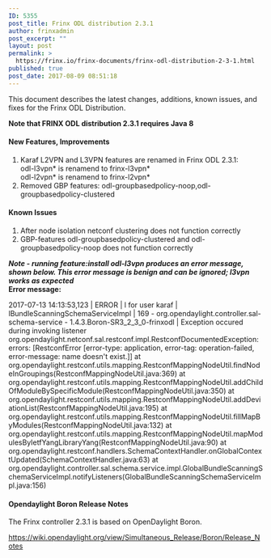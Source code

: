 ```yaml
---
ID: 5355
post_title: Frinx ODL distribution 2.3.1
author: frinxadmin
post_excerpt: ""
layout: post
permalink: >
  https://frinx.io/frinx-documents/frinx-odl-distribution-2-3-1.html
published: true
post_date: 2017-08-09 08:51:18
---
```

This document describes the latest changes, additions, known issues, and fixes for the Frinx ODL Distribution.<!--more-->

**Note that FRINX ODL distribution 2.3.1 requires Java 8**

#### New Features, Improvements

1.  Karaf L2VPN and L3VPN features are renamed in Frinx ODL 2.3.1:  
    odl-l3vpn* is renamend to frinx-l3vpn*  
    odl-l2vpn* is renamend to frinx-l2vpn* 
2.  Removed GBP features: odl-groupbasedpolicy-noop,odl-groupbasedpolicy-clustered 

#### Known Issues

1.  After node isolation netconf clustering does not function correctly
2.  GBP-features odl-groupbasedpolicy-clustered and odl-groupbasedpolicy-noop does not function correctly

***Note - running feature:install odl-l3vpn produces an error message, shown below. This error message is benign and can be ignored; l3vpn works as expected*  
Error message:**

2017-07-13 14:13:53,123 | ERROR | l for user karaf | lBundleScanningSchemaServiceImpl | 169 - org.opendaylight.controller.sal-schema-service - 1.4.3.Boron-SR3_2_3_0-frinxodl | Exception occured during invoking listener  
org.opendaylight.netconf.sal.restconf.impl.RestconfDocumentedException: errors: [RestconfError [error-type: application, error-tag: operation-failed, error-message: name doesn't exist.]] at org.opendaylight.restconf.utils.mapping.RestconfMappingNodeUtil.findNodeInGroupings(RestconfMappingNodeUtil.java:369) at org.opendaylight.restconf.utils.mapping.RestconfMappingNodeUtil.addChildOfModuleBySpecificModule(RestconfMappingNodeUtil.java:350) at org.opendaylight.restconf.utils.mapping.RestconfMappingNodeUtil.addDeviationList(RestconfMappingNodeUtil.java:195) at org.opendaylight.restconf.utils.mapping.RestconfMappingNodeUtil.fillMapByModules(RestconfMappingNodeUtil.java:132) at org.opendaylight.restconf.utils.mapping.RestconfMappingNodeUtil.mapModulesByIetfYangLibraryYang(RestconfMappingNodeUtil.java:90) at org.opendaylight.restconf.handlers.SchemaContextHandler.onGlobalContextUpdated(SchemaContextHandler.java:63) at org.opendaylight.controller.sal.schema.service.impl.GlobalBundleScanningSchemaServiceImpl.notifyListeners(GlobalBundleScanningSchemaServiceImpl.java:156)

#### Opendaylight Boron Release Notes

The Frinx controller 2.3.1 is based on OpenDaylight Boron.

<https://wiki.opendaylight.org/view/Simultaneous_Release/Boron/Release_Notes>